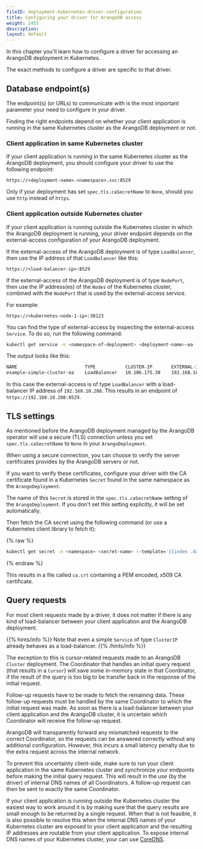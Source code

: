 ```yaml
---
fileID: deployment-kubernetes-driver-configuration
title: Configuring your driver for ArangoDB access
weight: 1455
description: 
layout: default
---
```

In this chapter you'll learn how to configure a driver for accessing
an ArangoDB deployment in Kubernetes.

The exact methods to configure a driver are specific to that driver.

## Database endpoint(s)

The endpoint(s) (or URLs) to communicate with is the most important
parameter your need to configure in your driver.

Finding the right endpoints depend on whether your client application is running in
the same Kubernetes cluster as the ArangoDB deployment or not.

### Client application in same Kubernetes cluster

If your client application is running in the same Kubernetes cluster as
the ArangoDB deployment, you should configure your driver to use the
following endpoint:

```text
https://<deployment-name>.<namespace>.svc:8529
```

Only if your deployment has set `spec.tls.caSecretName` to `None`, should
you use `http` instead of `https`.

### Client application outside Kubernetes cluster

If your client application is running outside the Kubernetes cluster in which
the ArangoDB deployment is running, your driver endpoint depends on the
external-access configuration of your ArangoDB deployment.

If the external-access of the ArangoDB deployment is of type `LoadBalancer`,
then use the IP address of that `LoadBalancer` like this:

```text
https://<load-balancer-ip>:8529
```

If the external-access of the ArangoDB deployment is of type `NodePort`,
then use the IP address(es) of the `Nodes` of the Kubernetes cluster,
combined with the `NodePort` that is used by the external-access service.

For example:

```text
https://<kubernetes-node-1-ip>:30123
```

You can find the type of external-access by inspecting the external-access `Service`.
To do so, run the following command:

```bash
kubectl get service -n <namespace-of-deployment> <deployment-name>-ea
```

The output looks like this:

```bash
NAME                         TYPE           CLUSTER-IP       EXTERNAL-IP      PORT(S)          AGE       SELECTOR
example-simple-cluster-ea    LoadBalancer   10.106.175.38    192.168.10.208   8529:31890/TCP   1s        app=arangodb,arango_deployment=example-simple-cluster,role=coordinator
```

In this case the external-access is of type `LoadBalancer` with a load-balancer IP address
of `192.168.10.208`.
This results in an endpoint of `https://192.168.10.208:8529`.

## TLS settings

As mentioned before the ArangoDB deployment managed by the ArangoDB operator
will use a secure (TLS) connection unless you set `spec.tls.caSecretName` to `None`
in your `ArangoDeployment`.

When using a secure connection, you can choose to verify the server certificates
provides by the ArangoDB servers or not.

If you want to verify these certificates, configure your driver with the CA certificate
found in a Kubernetes `Secret` found in the same namespace as the `ArangoDeployment`.

The name of this `Secret` is stored in the `spec.tls.caSecretName` setting of
the `ArangoDeployment`. If you don't set this setting explicitly, it will be
set automatically.

Then fetch the CA secret using the following command (or use a Kubernetes client library to fetch it):

{% raw %}
```bash
kubectl get secret -n <namespace> <secret-name> --template='{{index .data "ca.crt"}}' | base64 -D > ca.crt
```
{% endraw %}

This results in a file called `ca.crt` containing a PEM encoded, x509 CA certificate.

## Query requests

For most client requests made by a driver, it does not matter if there is any
kind of load-balancer between your client application and the ArangoDB
deployment.

{{% hints/info %}}
Note that even a simple `Service` of type `ClusterIP` already behaves as a
load-balancer.
{{% /hints/info %}}

The exception to this is cursor-related requests made to an ArangoDB `Cluster`
deployment. The Coordinator that handles an initial query request (that results
in a `Cursor`) will save some in-memory state in that Coordinator, if the result
of the query is too big to be transfer back in the response of the initial
request.

Follow-up requests have to be made to fetch the remaining data. These follow-up
requests must be handled by the same Coordinator to which the initial request
was made. As soon as there is a load-balancer between your client application
and the ArangoDB cluster, it is uncertain which Coordinator will receive the
follow-up request.

ArangoDB will transparently forward any mismatched requests to the correct
Coordinator, so the requests can be answered correctly without any additional
configuration. However, this incurs a small latency penalty due to the extra
request across the internal network.

To prevent this uncertainty client-side, make sure to run your client
application in the same Kubernetes cluster and synchronize your endpoints before
making the initial query request. This will result in the use (by the driver) of
internal DNS names of all Coordinators. A follow-up request can then be sent to
exactly the same Coordinator.

If your client application is running outside the Kubernetes cluster the easiest
way to work around it is by making sure that the query results are small enough
to be returned by a single request. When that is not feasible, it is also
possible to resolve this when the internal DNS names of your Kubernetes cluster
are exposed to your client application and the resulting IP addresses are
routable from your client application. To expose internal DNS names of your
Kubernetes cluster, your can use [CoreDNS](https://coredns.io).
